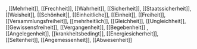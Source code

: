 , [[Mehrheit]], [[Frechheit]], [[Wahrheit]], [[Sicherheit]], [[Staatssicherheit]], [[Weisheit]], [[Schönheit]], [[Einheitliche]], [[Einheit]], [[Freiheit]], [[Versammlungsfreiheit]], [[mehrheitlich]], [[Gleichheit]], [[Ungleichheit]], [[Gewissensfreiheit]], [[Vergangenheit]], [[Begebenheit]]
, [[Angelegenheit]], [[krankheitsbedingt]], [[Energiesicherheit]], [[Seltenheit]], [[Angemessenheit]], [[Abwesenheit]]